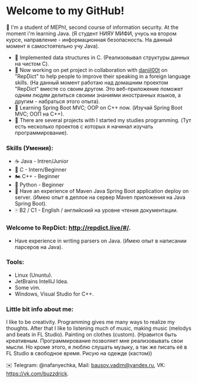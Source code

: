 # Welcome to my GitHub!

🐰 I'm a student of MEPhI, second course of information security. At the moment i'm learning Java. (Я студент НИЯУ МИФИ, учусь на втором курсе, направление - информационная безопасность. На данный момент я самостоятельно учу Java).
- 💾 Implemented data structures in С. (Реализовывал структуры данных на чистом C).
- 🔨 Now working on pet project in collaboration with [daniil00t] on "RepDict" to help people to improve their speaking in a foreign language skills. (На данный момент работаю над домашним проектом "RepDict" вместе со своим другом. Это веб-приложение поможет одним людям делиться своими знаниями иностранных языков, а другим - набраться этого опыта).
- 🌿 Learning Spring Boot MVC; OOP on C++ now. (Изучай Spring Boot MVC; ООП на C++).
- 🐧 There are several projects with I started my studies programming. (Тут есть несколько проектов с которых я начинал изучать программирование).

### Skills (Умения):
- ☕️ Java - Intren/Junior
- 🛵 C - Intern/Beginner
- 🏍 C++ - Beginner
- 🐍 Python - Beginner
- 💽 Have an experience of Maven Java Spring Boot application deploy on server. (Имею опыт в деплое на сервер Maven приложения на Java Spring Boot).
- 🀄 B2 / C1 - English / английский на уровне чтения документации.

### Welcome to RepDict: http://repdict.live/#/.

- Have experience in writing parsers on Java. (Имею опыт в написании парсеров на Java).

### Tools:
- Linux (Ununtu).
- JetBrains IntelliJ Idea.
- Some vim.
- Windows, Visual Studio for C++.

### Little bit info about me:
  I like to be creativity. Programming gives me many ways to realize my thoughts. After that I like to listening much of music, making music (melodys and beats in FL Studio). Painting on clothes (custom). (Нравится быть креативным. Программирование позволяет мне реализовывать свои мысли. Но кроме этого, я люблю слушать музыку, а так же писать её в FL Studio в свободное время. Рисую на одежде (кастом))

✉️ Telegram: @nafanyechka, Mail: bausov.vadim@yandex.ru, VK: https://vk.com/buzzdrick.

[daniil00t]: <https://github.com/daniil00t>
